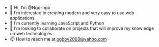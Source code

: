 - 👋 Hi, I’m @Ngo-ngo
- 👀 I’m interested in creating modern and very easy to use web applications
- 🌱 I’m currently learning JavaScript and Python
- 💞️ I’m looking to collaborate on projects that will improve my knowledge on web technologies 
- 📫 How to reach me at ogbov2008@yahoo.com

<!---
Ngo-ngo/Ngo-ngo is a ✨ special ✨ repository because its `README.md` (this file) appears on your GitHub profile.
You can click the Preview link to take a look at your changes.
--->
